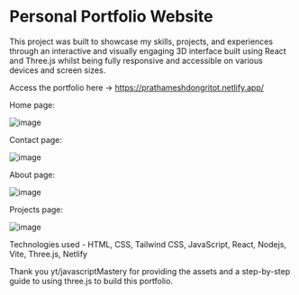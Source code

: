 # Personal Portfolio Website

This project was built to showcase my skills, projects, and experiences through an interactive and visually engaging 3D interface built using React and Three.js whilst being fully responsive and accessible on various devices and screen sizes.

Access the portfolio here -> https://prathameshdongritot.netlify.app/

Home page: 

![image](https://github.com/parathaprat/threedportfolio/assets/84290855/469155d6-67e6-485b-aa51-91241764e7ba)


Contact page:

![image](https://github.com/parathaprat/threedportfolio/assets/84290855/61d0eda3-9fee-4ca9-8a75-071aacced6f1)


About page:

![image](https://github.com/parathaprat/threedportfolio/assets/84290855/dd478aca-e9b3-4645-9d39-951d62935674)


Projects page:

![image](https://github.com/parathaprat/threedportfolio/assets/84290855/fa3edfdb-95a4-40d5-81d0-79f86419dacf)


Technologies used - HTML, CSS, Tailwind CSS, JavaScript, React, Nodejs, Vite, Three.js, Netlify

Thank you yt/javascriptMastery for providing the assets and a step-by-step guide to using three.js to build this portfolio.


